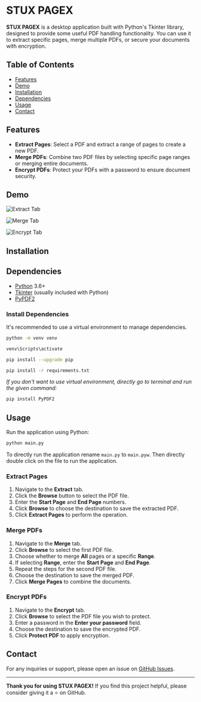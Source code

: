 # STUX PAGEX

**STUX PAGEX** is a desktop application built with Python's Tkinter library, designed to provide some useful PDF handling functionality. You can use it to extract specific pages, merge multiple PDFs, or secure your documents with encryption.

## Table of Contents

- [Features](#features)
- [Demo](#demo)
- [Installation](#installation)
- [Dependencies](#dependencies)
- [Usage](#usage)
- [Contact](#contact)

## Features

- **Extract Pages**: Select a PDF and extract a range of pages to create a new PDF.
- **Merge PDFs**: Combine two PDF files by selecting specific page ranges or merging entire documents.
- **Encrypt PDFs**: Protect your PDFs with a password to ensure document security.

## Demo

 ![Extract Tab](https://i.ibb.co/K6jQnGL/Extract.jpg)
 
 ![Merge Tab](https://i.ibb.co/b3MZ1Hh/Merge.jpg)
 
 ![Encrypt Tab](https://i.ibb.co/3Fc9Y52/Encrpyt.jpg)


## Installation

## Dependencies

- [Python](https://www.python.org/) 3.6+
- [Tkinter](https://docs.python.org/3/library/tkinter.html) (usually included with Python)
- [PyPDF2](https://pypi.org/project/PyPDF2/)

### Install Dependencies

It's recommended to use a virtual environment to manage dependencies.

```bash
python -m venv venv

venv\Scripts\activate

pip install --upgrade pip

pip install -r requirements.txt
```

*If you don't want to use virtual environment, directly go to terminal and run the given command:*

```bash
pip install PyPDF2
```

## Usage

Run the application using Python:

```bash
python main.py
```
To directly run the application rename `main.py` to `main.pyw`. Then directly double click on the file to run the application.

### Extract Pages

1. Navigate to the **Extract** tab.
2. Click the **Browse** button to select the PDF file.
3. Enter the **Start Page** and **End Page** numbers.
4. Click **Browse** to choose the destination to save the extracted PDF.
5. Click **Extract Pages** to perform the operation.

### Merge PDFs

1. Navigate to the **Merge** tab.
2. Click **Browse** to select the first PDF file.
3. Choose whether to merge **All** pages or a specific **Range**.
4. If selecting **Range**, enter the **Start Page** and **End Page**.
5. Repeat the steps for the second PDF file.
6. Choose the destination to save the merged PDF.
7. Click **Merge Pages** to combine the documents.

### Encrypt PDFs

1. Navigate to the **Encrypt** tab.
2. Click **Browse** to select the PDF file you wish to protect.
3. Enter a password in the **Enter your password** field.
4. Choose the destination to save the encrypted PDF.
5. Click **Protect PDF** to apply encryption.

## Contact

For any inquiries or support, please open an issue on [GitHub Issues](https://github.com/StuxnetH4X/stux-pagex/issues).

---

**Thank you for using STUX PAGEX!** If you find this project helpful, please consider giving it a ⭐ on GitHub.
